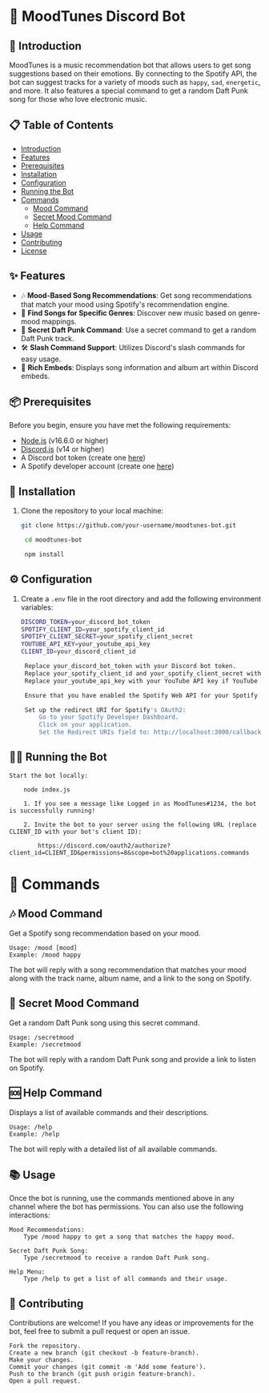 # 🎵 MoodTunes Discord Bot

## 🎉 Introduction

MoodTunes is a music recommendation bot that allows users to get song suggestions based on their emotions. By connecting to the Spotify API, the bot can suggest tracks for a variety of moods such as `happy`, `sad`, `energetic`, and more. It also features a special command to get a random Daft Punk song for those who love electronic music.

## 📋 Table of Contents

- [Introduction](#-introduction)
- [Features](#-features)
- [Prerequisites](#-prerequisites)
- [Installation](#-installation)
- [Configuration](#-configuration)
- [Running the Bot](#-running-the-bot)
- [Commands](#-commands)
  - [Mood Command](#-mood-command)
  - [Secret Mood Command](#-secret-mood-command)
  - [Help Command](#-help-command)
- [Usage](#-usage)
- [Contributing](#-contributing)
- [License](#-license)


## ✨ Features

- 🎶 **Mood-Based Song Recommendations**: Get song recommendations that match your mood using Spotify's recommendation engine.
- 🔎 **Find Songs for Specific Genres**: Discover new music based on genre-mood mappings.
- 🤫 **Secret Daft Punk Command**: Use a secret command to get a random Daft Punk track.
- 🛠️ **Slash Command Support**: Utilizes Discord's slash commands for easy usage.
- 📜 **Rich Embeds**: Displays song information and album art within Discord embeds.

## 📦 Prerequisites

Before you begin, ensure you have met the following requirements:

- [Node.js](https://nodejs.org/en/) (v16.6.0 or higher)
- [Discord.js](https://discord.js.org/#/) (v14 or higher)
- A Discord bot token (create one [here](https://discord.com/developers/applications))
- A Spotify developer account (create one [here](https://developer.spotify.com/))

## 🚀 Installation

1. Clone the repository to your local machine:

   ```bash
   git clone https://github.com/your-username/moodtunes-bot.git

    cd moodtunes-bot

    npm install

## ⚙️ Configuration

1. Create a `.env` file in the root directory and add the following environment variables:

   ```bash
   DISCORD_TOKEN=your_discord_bot_token
   SPOTIFY_CLIENT_ID=your_spotify_client_id
   SPOTIFY_CLIENT_SECRET=your_spotify_client_secret
   YOUTUBE_API_KEY=your_youtube_api_key
   CLIENT_ID=your_discord_client_id

    Replace your_discord_bot_token with your Discord bot token.
    Replace your_spotify_client_id and your_spotify_client_secret with your Spotify API credentials.
    Replace your_youtube_api_key with your YouTube API key if YouTube integrations are needed.

    Ensure that you have enabled the Spotify Web API for your Spotify developer account.

    Set up the redirect URI for Spotify's OAuth2:
        Go to your Spotify Developer Dashboard.
        Click on your application.
        Set the Redirect URIs field to: http://localhost:3000/callback or any other URI you plan to use.

## 🏃‍♂️ Running the Bot

    Start the bot locally:

        node index.js

        1. If you see a message like Logged in as MoodTunes#1234, the bot is successfully running!

        2. Invite the bot to your server using the following URL (replace CLIENT_ID with your bot's client ID):
        
            https://discord.com/oauth2/authorize?client_id=CLIENT_ID&permissions=8&scope=bot%20applications.commands
            


# 💬 Commands
## 🎶 Mood Command

Get a Spotify song recommendation based on your mood.

    Usage: /mood [mood]
    Example: /mood happy

The bot will reply with a song recommendation that matches your mood along with the track name, album name, and a link to the song on Spotify.

## 🤫 Secret Mood Command

Get a random Daft Punk song using this secret command.

    Usage: /secretmood
    Example: /secretmood

The bot will reply with a random Daft Punk song and provide a link to listen on Spotify.

## 🆘 Help Command

Displays a list of available commands and their descriptions.

    Usage: /help
    Example: /help

The bot will reply with a detailed list of all available commands.

## 📚 Usage

Once the bot is running, use the commands mentioned above in any channel where the bot has permissions. You can also use the following interactions:

    Mood Recommendations:
        Type /mood happy to get a song that matches the happy mood.

    Secret Daft Punk Song:
        Type /secretmood to receive a random Daft Punk song.

    Help Menu:
        Type /help to get a list of all commands and their usage.

## 🤝 Contributing

Contributions are welcome! If you have any ideas or improvements for the bot, feel free to submit a pull request or open an issue.

    Fork the repository.
    Create a new branch (git checkout -b feature-branch).
    Make your changes.
    Commit your changes (git commit -m 'Add some feature').
    Push to the branch (git push origin feature-branch).
    Open a pull request.